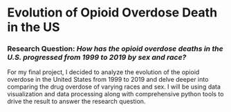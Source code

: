 # Evolution of Opioid Overdose Death in the US

### Research Question: ***How has the opioid overdose deaths in the U.S. progressed from 1999 to 2019 by sex and race?***

For my final project, I decided to analyze the evolution of the opioid overdose in the United States from 1999 to 2019 and delve deeper into comparing the drug overdose of varying races and sex. I will be using data visualization and data processing along with comprehensive python tools to drive the result to answer the research question. 